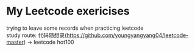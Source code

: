 # My Leetcode exericises
trying to leave some records when practicing leetcode\
study route: 代码随想录(https://github.com/youngyangyang04/leetcode-master) -> leetcode hot100

